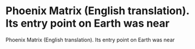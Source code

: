 # Phoenix Matrix (English translation). Its entry point on Earth was near

Phoenix Matrix (English translation). Its entry point on Earth was near